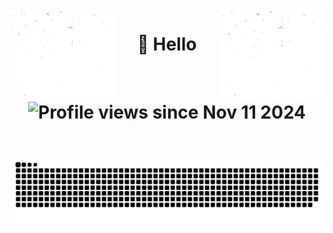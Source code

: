 <img src="resources/animation.gif" align="left" width="168" height="148"/>
<img src="resources/animation.gif" align="right" width="168" height="148"/>

<div align="center">
  
# 👋 Hello <br><br>![Profile views since Nov 11 2024](https://komarev.com/ghpvc/?username=ApTyp4uK1337&color=blue)<br><br>
  
</div>

<img src="https://raw.githubusercontent.com/platane/snk/output/github-contribution-grid-snake-dark.svg" align="center"/>
